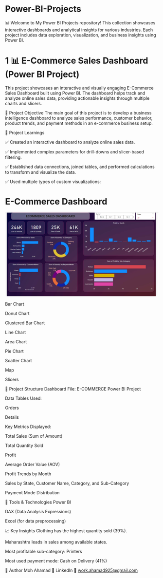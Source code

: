 # Power-BI-Projects

📊 Welcome to My Power BI Projects repository! This collection showcases interactive dashboards and analytical insights for various industries. Each project includes data exploration, visualization, and business insights using Power BI.

 # 1  📊 E-Commerce Sales Dashboard (Power BI Project)
This project showcases an interactive and visually engaging E-Commerce Sales Dashboard built using Power BI. The dashboard helps track and analyze online sales data, providing actionable insights through multiple charts and slicers.


🚀 Project Objective
The main goal of this project is to develop a business intelligence dashboard to analyze sales performance, customer behavior, product trends, and payment methods in an e-commerce business setup.

🧠 Project Learnings

✅ Created an interactive dashboard to analyze online sales data.

✅ Implemented complex parameters for drill-downs and slicer-based filtering.

✅ Established data connections, joined tables, and performed calculations to transform and visualize the data.

✅ Used multiple types of custom visualizations:


# E-Commerce Dashboard 

![E-Commerce PowerBI Dashboard](E-Commerce%20PowerBI%20Dashboard.png)

Bar Chart

Donut Chart

Clustered Bar Chart

Line Chart

Area Chart

Pie Chart

Scatter Chart

Map

Slicers

📂 Project Structure
Dashboard File: E-COMMERCE Power BI Project

Data Tables Used:

Orders

Details

Key Metrics Displayed:

Total Sales (Sum of Amount)

Total Quantity Sold

Profit

Average Order Value (AOV)

Profit Trends by Month

Sales by State, Customer Name, Category, and Sub-Category

Payment Mode Distribution

🔧 Tools & Technologies
Power BI

DAX (Data Analysis Expressions)

Excel (for data preprocessing)

📈 Key Insights
Clothing has the highest quantity sold (39%).

Maharashtra leads in sales among available states.

Most profitable sub-category: Printers

Most used payment mode: Cash on Delivery (41%)

👤 Author
Moh Ahamad
🔗 LinkedIn
📧 work.ahamad925@gmail.com
